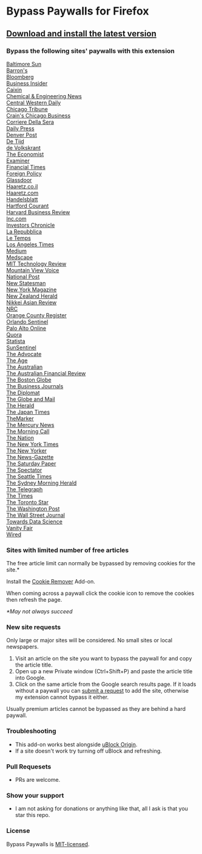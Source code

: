 # Bypass Paywalls for Firefox

## [Download and install the latest version](https://github.com/iamadamdev/bypass-paywalls-firefox/releases/download/v1.5.9/bypass_paywalls-1.5.9-an+fx.xpi)

### Bypass the following sites' paywalls with this extension

[Baltimore Sun](https://www.baltimoresun.com)\
[Barron's](https://www.barrons.com)\
[Bloomberg](https://www.bloomberg.com)\
[Business Insider](https://www.businessinsider.com)\
[Caixin](https://www.caixinglobal.com)\
[Chemical & Engineering News](https://cen.acs.org)\
[Central Western Daily](https://www.centralwesterndaily.com.au)\
[Chicago Tribune](https://www.chicagotribune.com)\
[Crain's Chicago Business](https://www.chicagobusiness.com)\
[Corriere Della Sera](https://www.corriere.it)\
[Daily Press](https://www.dailypress.com)\
[Denver Post](https://www.denverpost.com)\
[De Tijd](https://www.tijd.be)\
[de Volkskrant](https://www.volkskrant.nl)\
[The Economist](https://www.economist.com)\
[Examiner](https://www.examiner.com.au)\
[Financial Times](https://www.ft.com)\
[Foreign Policy](https://www.foreignpolicy.com)\
[Glassdoor](https://www.glassdoor.com)\
[Haaretz.co.il](https://www.haaretz.co.il)\
[Haaretz.com](https://www.haaretz.com)\
[Handelsblatt](https://www.handelsblatt.com)\
[Hartford Courant](https://www.courant.com)\
[Harvard Business Review](https://www.hbr.org)\
[Inc.com](https://www.inc.com)\
[Investors Chronicle](https://www.investorschronicle.co.uk)\
[La Repubblica](https://www.repubblica.it)\
[Le Temps](https://www.letemps.ch)\
[Los Angeles Times](https://www.latimes.com)\
[Medium](https://www.medium.com)\
[Medscape](https://www.medscape.com)\
[MIT Technology Review](https://www.technologyreview.com)\
[Mountain View Voice](https://www.mv-voice.com)\
[National Post](https://www.nationalpost.com)\
[New Statesman](https://www.newstatesman.com)\
[New York Magazine](https://www.nymag.com)\
[New Zealand Herald](https://www.nzherald.co.nz)\
[Nikkei Asian Review](https://asia.nikkei.com)\
[NRC](https://www.nrc.nl)\
[Orange County Register](https://www.ocregister.com)\
[Orlando Sentinel](https://www.orlandosentinel.com)\
[Palo Alto Online](https://www.paloaltoonline.com)\
[Quora](https://www.quora.com)\
[Statista](https://www.statista.com)\
[SunSentinel](https://www.sun-sentinel.com)\
[The Advocate](https://www.theadvocate.com.au)\
[The Age](https://www.theage.com.au)\
[The Australian](https://www.theaustralian.com.au)\
[The Australian Financial Review](https://www.afr.com)\
[The Boston Globe](https://www.bostonglobe.com)\
[The Business Journals](https://www.bizjournals.com)\
[The Diplomat](https://www.thediplomat.com)\
[The Globe and Mail](https://www.theglobeandmail.com)\
[The Herald](https://www.theherald.com.au)\
[The Japan Times](https://www.japantimes.co.jp)\
[TheMarker](https://www.themarker.com)\
[The Mercury News](https://www.mercurynews.com)\
[The Morning Call](https://www.mcall.com)\
[The Nation](https://www.thenation.com)\
[The New York Times](https://www.nytimes.com)\
[The New Yorker](https://www.newyorker.com)\
[The News-Gazette](https://www.news-gazette.com)\
[The Saturday Paper](https://www.thesaturdaypaper.com.au)\
[The Spectator](https://www.spectator.co.uk)\
[The Seattle Times](https://www.seattletimes.com)\
[The Sydney Morning Herald](https://www.smh.com.au)\
[The Telegraph](https://www.telegraph.co.uk)\
[The Times](https://www.thetimes.co.uk)\
[The Toronto Star](https://www.thestar.com)\
[The Washington Post](https://www.washingtonpost.com)\
[The Wall Street Journal](https://www.wsj.com)\
[Towards Data Science](https://www.towardsdatascience.com)\
[Vanity Fair](https://www.vanityfair.com)\
[Wired](https://www.wired.com)

### Sites with limited number of free articles
The free article limit can normally be bypassed by removing cookies for the site.*

Install the [Cookie Remover](https://addons.mozilla.org/en-US/firefox/addon/cookie-remover/) Add-on.

When coming across a paywall click the cookie icon to remove the cookies then refresh the page.

_*May not always succeed_

### New site requests
Only large or major sites will be considered. No small sites or local newspapers.
1. Visit an article on the site you want to bypass the paywall for and copy the article title.
2. Open up a new Private window (Ctrl+Shift+P) and paste the article title into Google.
3. Click on the same article from the Google search results page. If it loads without a paywall you can [submit a request](https://github.com/iamadamdev/bypass-paywalls-firefox/issues/new) to add the site, otherwise my extension cannot bypass it either.

Usually premium articles cannot be bypassed as they are behind a hard paywall.

### Troubleshooting
* This add-on works best alongside [uBlock Origin](https://addons.mozilla.org/en-US/firefox/addon/ublock-origin/).
* If a site doesn't work try turning off uBlock and refreshing.

### Pull Requesets
* PRs are welcome.

### Show your support
* I am not asking for donations or anything like that, all I ask is that you star this repo.

### License
Bypass Paywalls is [MIT-licensed](https://github.com/iamadamdev/bypass-paywalls-firefox/blob/master/LICENSE).
